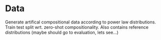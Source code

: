 # Data
Generate artifical compositional data according to power law distributions. Train test split wrt. zero-shot compositionality.
Also contains reference distributions (maybe should go to evaluation, lets see...)
